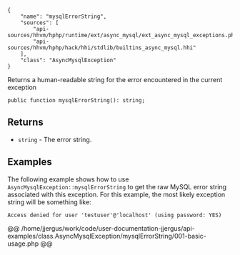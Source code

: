 ``` yamlmeta
{
    "name": "mysqlErrorString",
    "sources": [
        "api-sources/hhvm/hphp/runtime/ext/async_mysql/ext_async_mysql_exceptions.php",
        "api-sources/hhvm/hphp/hack/hhi/stdlib/builtins_async_mysql.hhi"
    ],
    "class": "AsyncMysqlException"
}
```




Returns a human-readable string for the error encountered in the current
exception




``` Hack
public function mysqlErrorString(): string;
```




## Returns




+ ` string ` - The error string.




## Examples




The following example shows how to use ` AsyncMysqlException::mysqlErrorString ` to get the raw MySQL error string associated with this exception. For this example, the most likely exception string will be something like:




```
Access denied for user 'testuser'@'localhost' (using password: YES)
```







@@ /home/jjergus/work/code/user-documentation-jjergus/api-examples/class.AsyncMysqlException/mysqlErrorString/001-basic-usage.php @@
<!-- HHAPIDOC -->

